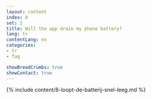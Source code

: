 ```yaml
---
layout: content
index: 8
set: 2
title: Will the app drain my phone battery?
lang: tr
contentLang: en
categories:
- tr
- faq

showBreadCrumbs: true
showContact: true
---
```

{% include content/8-loopt-de-batterij-snel-leeg.md %}
